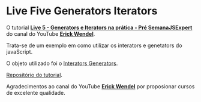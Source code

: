 # Live Five Generators Iterators

O tutorial **[Live 5 - Generators e Iterators na prática - Pré SemanaJSExpert](https://www.youtube.com/watch?v=w_UE-wTZPpM 'Genetators e Iterators')** do canal do YouTube **[Erick Wendel](https://www.youtube.com/c/ErickWendelTreinamentos 'Erick Wendel')**.

Trata-se de um exemplo em como utilizar os interators e genetators do javaScript.

O objeto utilizado foi o [Interators Generators](https://developer.mozilla.org/en-US/docs/Web/JavaScript/Guide/Iterators_and_Generators 'Documentação JavaScript MDN').

[Repositório do tutorial](https://github.com/ErickWendel/generators-vs-functions-yt 'ErickWendel').

Agradecimentos ao canal do YouTube **[Erick Wendel](https://www.youtube.com/c/ErickWendelTreinamentos 'Erick Wendel')** por proposionar cursos de excelente qualidade.
